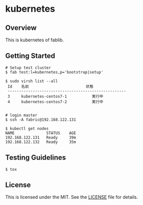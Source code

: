 # kubernetes

## Overview
This is kubernetes of fablib.

## Getting Started
```
# Setup test cluster
$ fab test:l=kubernetes,p='bootstrap|setup'

$ sudo virsh list --all
 Id    名前                         状態
 ----------------------------------------------------
 3     kubernetes-centos7-1           実行中
 4     kubernetes-centos7-2           実行中


# login master
$ ssh -A fabric@192.168.122.131

$ kubectl get nodes
NAME              STATUS    AGE
192.168.122.131   Ready     39m
192.168.122.132   Ready     35m
```

## Testing Guidelines
```
$ tox
```

## License
This is licensed under the MIT. See the [LICENSE](./LICENSE) file for details.
